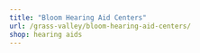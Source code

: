 ```yaml
---
title: "Bloom Hearing Aid Centers"
url: /grass-valley/bloom-hearing-aid-centers/
shop: hearing aids
---
```

